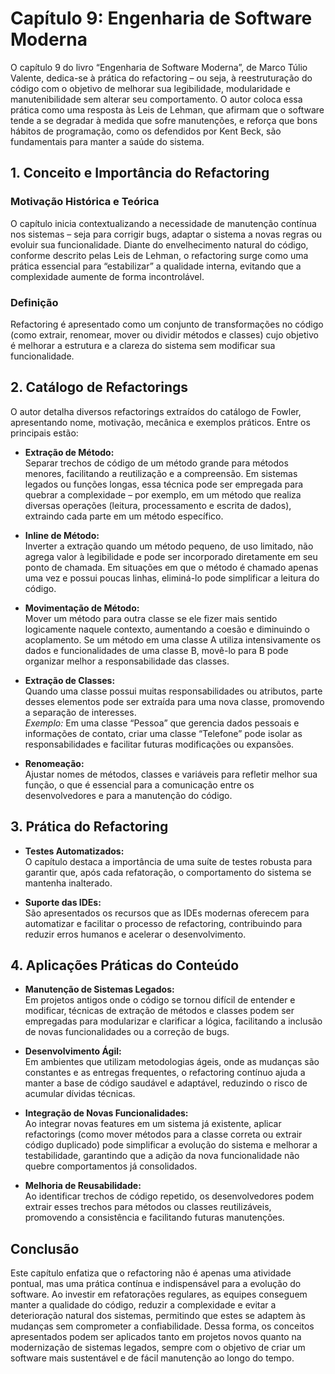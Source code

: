 # Capítulo 9: Engenharia de Software Moderna

O capítulo 9 do livro “Engenharia de Software Moderna”, de Marco Túlio Valente, dedica-se à prática do refactoring – ou seja, à reestruturação do código com o objetivo de melhorar sua legibilidade, modularidade e manutenibilidade sem alterar seu comportamento. O autor coloca essa prática como uma resposta às Leis de Lehman, que afirmam que o software tende a se degradar à medida que sofre manutenções, e reforça que bons hábitos de programação, como os defendidos por Kent Beck, são fundamentais para manter a saúde do sistema.

## 1. Conceito e Importância do Refactoring

### Motivação Histórica e Teórica

O capítulo inicia contextualizando a necessidade de manutenção contínua nos sistemas – seja para corrigir bugs, adaptar o sistema a novas regras ou evoluir sua funcionalidade. Diante do envelhecimento natural do código, conforme descrito pelas Leis de Lehman, o refactoring surge como uma prática essencial para “estabilizar” a qualidade interna, evitando que a complexidade aumente de forma incontrolável.

### Definição

Refactoring é apresentado como um conjunto de transformações no código (como extrair, renomear, mover ou dividir métodos e classes) cujo objetivo é melhorar a estrutura e a clareza do sistema sem modificar sua funcionalidade.

## 2. Catálogo de Refactorings

O autor detalha diversos refactorings extraídos do catálogo de Fowler, apresentando nome, motivação, mecânica e exemplos práticos. Entre os principais estão:

- **Extração de Método:**  
  Separar trechos de código de um método grande para métodos menores, facilitando a reutilização e a compreensão. Em sistemas legados ou funções longas, essa técnica pode ser empregada para quebrar a complexidade – por exemplo, em um método que realiza diversas operações (leitura, processamento e escrita de dados), extraindo cada parte em um método específico.

- **Inline de Método:**  
  Inverter a extração quando um método pequeno, de uso limitado, não agrega valor à legibilidade e pode ser incorporado diretamente em seu ponto de chamada. Em situações em que o método é chamado apenas uma vez e possui poucas linhas, eliminá-lo pode simplificar a leitura do código.

- **Movimentação de Método:**  
  Mover um método para outra classe se ele fizer mais sentido logicamente naquele contexto, aumentando a coesão e diminuindo o acoplamento. Se um método em uma classe A utiliza intensivamente os dados e funcionalidades de uma classe B, movê-lo para B pode organizar melhor a responsabilidade das classes.

- **Extração de Classes:**  
  Quando uma classe possui muitas responsabilidades ou atributos, parte desses elementos pode ser extraída para uma nova classe, promovendo a separação de interesses.  
  *Exemplo:* Em uma classe “Pessoa” que gerencia dados pessoais e informações de contato, criar uma classe “Telefone” pode isolar as responsabilidades e facilitar futuras modificações ou expansões.

- **Renomeação:**  
  Ajustar nomes de métodos, classes e variáveis para refletir melhor sua função, o que é essencial para a comunicação entre os desenvolvedores e para a manutenção do código.

## 3. Prática do Refactoring

- **Testes Automatizados:**  
  O capítulo destaca a importância de uma suíte de testes robusta para garantir que, após cada refatoração, o comportamento do sistema se mantenha inalterado.

- **Suporte das IDEs:**  
  São apresentados os recursos que as IDEs modernas oferecem para automatizar e facilitar o processo de refactoring, contribuindo para reduzir erros humanos e acelerar o desenvolvimento.

## 4. Aplicações Práticas do Conteúdo

- **Manutenção de Sistemas Legados:**  
  Em projetos antigos onde o código se tornou difícil de entender e modificar, técnicas de extração de métodos e classes podem ser empregadas para modularizar e clarificar a lógica, facilitando a inclusão de novas funcionalidades ou a correção de bugs.

- **Desenvolvimento Ágil:**  
  Em ambientes que utilizam metodologias ágeis, onde as mudanças são constantes e as entregas frequentes, o refactoring contínuo ajuda a manter a base de código saudável e adaptável, reduzindo o risco de acumular dívidas técnicas.

- **Integração de Novas Funcionalidades:**  
  Ao integrar novas features em um sistema já existente, aplicar refactorings (como mover métodos para a classe correta ou extrair código duplicado) pode simplificar a evolução do sistema e melhorar a testabilidade, garantindo que a adição da nova funcionalidade não quebre comportamentos já consolidados.

- **Melhoria de Reusabilidade:**  
  Ao identificar trechos de código repetido, os desenvolvedores podem extrair esses trechos para métodos ou classes reutilizáveis, promovendo a consistência e facilitando futuras manutenções.

## Conclusão

Este capítulo enfatiza que o refactoring não é apenas uma atividade pontual, mas uma prática contínua e indispensável para a evolução do software. Ao investir em refatorações regulares, as equipes conseguem manter a qualidade do código, reduzir a complexidade e evitar a deterioração natural dos sistemas, permitindo que estes se adaptem às mudanças sem comprometer a confiabilidade. Dessa forma, os conceitos apresentados podem ser aplicados tanto em projetos novos quanto na modernização de sistemas legados, sempre com o objetivo de criar um software mais sustentável e de fácil manutenção ao longo do tempo.
